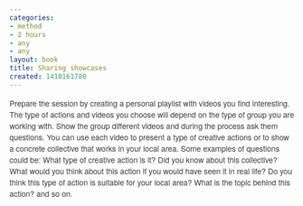 ```yaml
---
categories:
- method
- 2 hours
- any
- any
layout: book
title: Sharing showcases
created: 1410161780
---
```

<p style="margin: 0px 0px 10px; padding: 0px; border: 0px; font-family: 'Helvetica Neue', Helvetica, Arial, sans-serif; line-height: 20px; font-size: 13.63636302947998px; vertical-align: baseline; color: rgb(59, 59, 59);"><span style="margin: 0px; padding: 0px; border: 0px; font-family: inherit; font-style: inherit; font-variant: inherit; font-weight: inherit; line-height: inherit; font-size: 13.63636302947998px; vertical-align: baseline;">Prepare the session by creating a personal playlist with videos you find interesting. The type of actions and videos you choose will depend on the type of group you are working with. Show the group different videos and during the process ask them questions. You can use each video to present a type of creative actions or to show a concrete collective that works in your local area. Some examples of questions could be: What type of creative action is it? Did you know about this collective? What would you think about this action if you would have seen it in real life? Do you think this type of action is suitable for your local area? What is the topic behind this action? and so on.</span></p>
